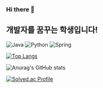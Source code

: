 ### Hi there 👋

## 개발자를 꿈꾸는 학생입니다!

![Java](https://img.shields.io/badge/Java-007396.svg?&style=for-the-badge&logo=Java&logoColor=white) 
![Python](https://img.shields.io/badge/Python-007396.svg?&style=for-the-badge&logo=Python&logoColor=white)
![Spring](https://img.shields.io/badge/Spring-6DB33F.svg?&style=for-the-badge&logo=Spring&logoColor=white)


[![Top Langs](https://github-readme-stats.vercel.app/api/top-langs/?username=supernovaMK)](https://github.com/anuraghazra/github-readme-stats)

![Anurag's GitHub stats](https://github-readme-stats.vercel.app/api?username=supernovaMK&hide=contribs,prs&show_icons=true&theme=테마)

[![Solved.ac Profile](http://mazassumnida.wtf/api/v2/generate_badge?boj=happyalsrl)](https://solved.ac/happyalsrl/)





<!--
**supernovaMK/supernovaMK** is a ✨ _special_ ✨ repository because its `README.md` (this file) appears on your GitHub profile.


[![Top Langs](https://github-readme-stats.vercel.app/api/top-langs/?username=supernovaMK)](https://github.com/anuraghazra/github-readme-stats)

Here are some ideas to get you started:

- 🔭 I’m currently working on ...
- 🌱 I’m currently learning ...
- 👯 I’m looking to collaborate on ...
- 🤔 I’m looking for help with ...
- 💬 Ask me about ...
- 📫 How to reach me: ...
- 😄 Pronouns: ...
- ⚡ Fun fact: ...
-->
